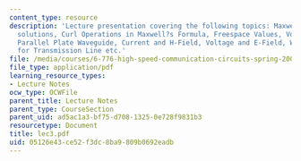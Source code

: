 ```yaml
---
content_type: resource
description: 'Lecture presentation covering the following topics: Maxwell?s Equations,
  solutions, Curl Operations in Maxwell?s Formula, Freespace Values, Voltage and Current,
  Parallel Plate Waveguide, Current and H-Field, Voltage and E-Field, Wave Equation
  for Transmission Line etc.'
file: /media/courses/6-776-high-speed-communication-circuits-spring-2005/05126e43ce52f3dc8ba9809b0692eadb_lec3.pdf
file_type: application/pdf
learning_resource_types:
- Lecture Notes
ocw_type: OCWFile
parent_title: Lecture Notes
parent_type: CourseSection
parent_uid: ad5ac1a3-bf75-d708-1325-0e728f9831b3
resourcetype: Document
title: lec3.pdf
uid: 05126e43-ce52-f3dc-8ba9-809b0692eadb
---
```

